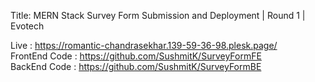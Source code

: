 Title: MERN Stack Survey Form Submission and Deployment | Round 1 | Evotech

Live : https://romantic-chandrasekhar.139-59-36-98.plesk.page/                         
FrontEnd Code : https://github.com/SushmitK/SurveyFormFE                             
BackEnd Code : https://github.com/SushmitK/SurveyFormBE
